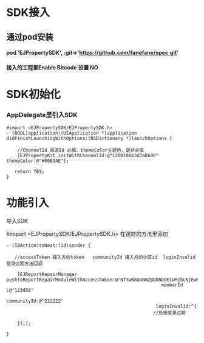 # SDK接入
 ## 通过pod安装
 #### pod 'EJPropertySDK', :git=>'https://github.com/fanefane/spec.git'
 #### 接入的工程里Enable Bitcode 设置 NO
# SDK初始化
 ### AppDelegate里引入SDK 
 ```
 #import <EJPropertySDK/EJPropertySDK.h>
 - (BOOL)application:(UIApplication *)application didFinishLaunchingWithOptions:(NSDictionary *)launchOptions {
 
     //ChannelId 渠道Id 必填，themeColor主题色，是非必填 
     [EJPropertyKit initWithChannelId:@"120010bb3d3a8600" themeColor:@"#00B9AE"];
     
    return YES;
}
```
# 功能引入
导入SDK <br/>

#import <EJPropertySDK/EJPropertySDK.h>
在跳转的方法里添加
```
- (IBAction)toNext:(id)sender {

   //accessToken 接入方的token   communityId 接入方的小区id  loginInvalid 登录过期方法回调
   
    [EJReportRepairManager pushToReportRepairModuleWithAccessToken:@"NTYwNkQ4N0ZBQkNDOEIwMjhCNjEwMUI5OUQ0RjAzQUJCNkI2MDY2RTZCMDQxN0ZCRUVDNzYyRTI3Q0ZENUVGQg=="                                               
                                                         memberId :@"123456"
                                                       communityId:@"222222"
                                                       loginInvalid:^{
                                                      //处理登录过期
        
    }];];

}
```
